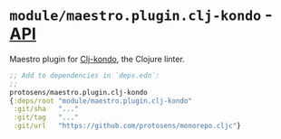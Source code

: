 # `module/maestro.plugin.clj-kondo` - [API](doc/API.md)

Maestro plugin for [Clj-kondo](https://github.com/clj-kondo/clj-kondo), the Clojure linter.

```clojure
;; Add to dependencies in `deps.edn`:
;;
protosens/maestro.plugin.clj-kondo
{:deps/root "module/maestro.plugin.clj-kondo"
 :git/sha   "..."
 :git/tag   "..."
 :git/url   "https://github.com/protosens/monorepo.cljc"}
```

